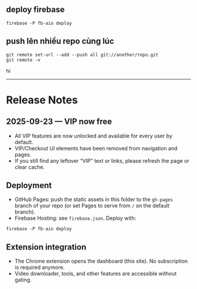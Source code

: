 ## deploy firebase

```
firebase -P fb-aio deploy
```

## push lên nhiều repo cùng lúc

```
git remote set-url --add --push all git://another/repo.git
git remote -v
```

hi

---

# Release Notes

## 2025-09-23 — VIP now free

- All VIP features are now unlocked and available for every user by default.
- VIP/Checkout UI elements have been removed from navigation and pages.
- If you still find any leftover “VIP” text or links, please refresh the page or clear cache.

## Deployment

- GitHub Pages: push the static assets in this folder to the `gh-pages` branch of your repo (or set Pages to serve from `/` on the default branch).
- Firebase Hosting: see `firebase.json`. Deploy with:

```
firebase -P fb-aio deploy
```

## Extension integration

- The Chrome extension opens the dashboard (this site). No subscription is required anymore.
- Video downloader, tools, and other features are accessible without gating.
